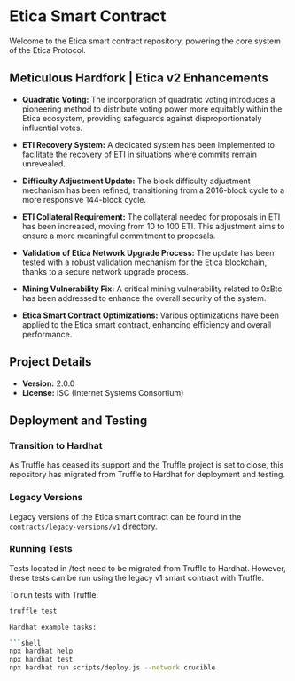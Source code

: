 # Etica Smart Contract
Welcome to the Etica smart contract repository, powering the core system of the Etica Protocol.

## Meticulous Hardfork | Etica v2 Enhancements

- **Quadratic Voting:** The incorporation of quadratic voting introduces a pioneering method to distribute voting power more equitably within the Etica ecosystem, providing safeguards against disproportionately influential votes.

- **ETI Recovery System:** A dedicated system has been implemented to facilitate the recovery of ETI in situations where commits remain unrevealed.

- **Difficulty Adjustment Update:** The block difficulty adjustment mechanism has been refined, transitioning from a 2016-block cycle to a more responsive 144-block cycle.

- **ETI Collateral Requirement:** The collateral needed for proposals in ETI has been increased, moving from 10 to 100 ETI. This adjustment aims to ensure a more meaningful commitment to proposals.

- **Validation of Etica Network Upgrade Process:** The update has been tested with a robust validation mechanism for the Etica blockchain, thanks to a secure network upgrade process.

- **Mining Vulnerability Fix:** A critical mining vulnerability related to 0xBtc has been addressed to enhance the overall security of the system.

- **Etica Smart Contract Optimizations:** Various optimizations have been applied to the Etica smart contract, enhancing efficiency and overall performance.

## Project Details

- **Version:** 2.0.0
- **License:** ISC (Internet Systems Consortium)

## Deployment and Testing

### Transition to Hardhat

As Truffle has ceased its support and the Truffle project is set to close, this repository has migrated from Truffle to Hardhat for deployment and testing.

### Legacy Versions

Legacy versions of the Etica smart contract can be found in the `contracts/legacy-versions/v1` directory.

### Running Tests

Tests located in /test need to be migrated from Truffle to Hardhat. However, these tests can be run using the legacy v1 smart contract with Truffle.

To run tests with Truffle:

```bash
truffle test

Hardhat example tasks:

```shell
npx hardhat help
npx hardhat test
npx hardhat run scripts/deploy.js --network crucible
```
